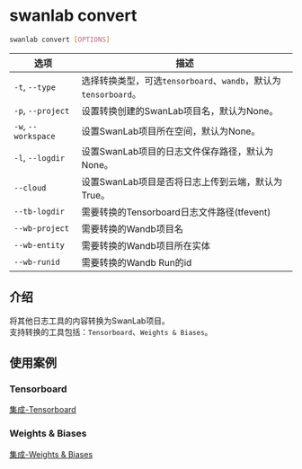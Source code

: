 # swanlab convert

```bash
swanlab convert [OPTIONS]
```

| 选项 | 描述 |
| --- | --- |
| `-t`, `--type` | 选择转换类型，可选`tensorboard`、`wandb`，默认为`tensorboard`。 |
| `-p`, `--project` | 设置转换创建的SwanLab项目名，默认为None。 |
| `-w`, `--workspace` | 设置SwanLab项目所在空间，默认为None。 |
| `-l`, `--logdir` | 设置SwanLab项目的日志文件保存路径，默认为None。 |
| `--cloud` | 设置SwanLab项目是否将日志上传到云端，默认为True。 |
| `--tb-logdir` | 需要转换的Tensorboard日志文件路径(tfevent) |
| `--wb-project` | 需要转换的Wandb项目名 |
| `--wb-entity` | 需要转换的Wandb项目所在实体 |
| `--wb-runid` | 需要转换的Wandb Run的id |

## 介绍

将其他日志工具的内容转换为SwanLab项目。  
支持转换的工具包括：`Tensorboard`、`Weights & Biases`。

## 使用案例

### Tensorboard

[集成-Tensorboard](/guide_cloud/integration/integration-tensorboard.md)

### Weights & Biases

[集成-Weights & Biases](/guide_cloud/integration/integration-wandb.md)